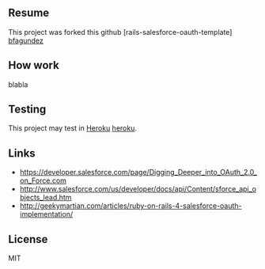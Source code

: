 Resume
-------
This project was forked this github [rails-salesforce-oauth-template] [bfagundez]

How work
-------
blabla

Testing
-------
This project may test in [Heroku] [heroku].

Links
-------
- https://developer.salesforce.com/page/Digging_Deeper_into_OAuth_2.0_on_Force.com
- http://www.salesforce.com/us/developer/docs/api/Content/sforce_api_objects_lead.htm
- http://geekymartian.com/articles/ruby-on-rails-4-salesforce-oauth-implementation/

License
-------
MIT

[bfagundez]:https://github.com/bfagundez/rails-salesforce-oauth-template
[heroku]:http://rdstationdesafio.herokuapp.com/